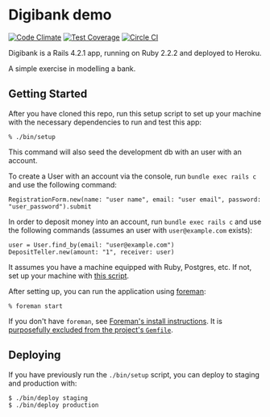 # Digibank demo

[![Code
Climate](https://codeclimate.com/github/pedrosmmoreira/digibankdemo/badges/gpa.svg)](https://codeclimate.com/github/pedrosmmoreira/digibankdemo)
[![Test
Coverage](https://codeclimate.com/github/pedrosmmoreira/digibankdemo/badges/coverage.svg)](https://codeclimate.com/github/pedrosmmoreira/digibankdemo)
[![Circle
CI](https://circleci.com/gh/pedrosmmoreira/digibankdemo/tree/master.svg?style=svg)](https://circleci.com/gh/pedrosmmoreira/digibankdemo/tree/master)

Digibank is a Rails 4.2.1 app, running on Ruby 2.2.2 and deployed to Heroku.

A simple exercise in modelling a bank.

## Getting Started

After you have cloned this repo, run this setup script to set up your machine
with the necessary dependencies to run and test this app:

    % ./bin/setup

This command will also seed the development db with an user with an account.

To create a User with an account via the console, run `bundle exec rails c` and
use the following command:

```
RegistrationForm.new(name: "user name", email: "user email", password: "user_password").submit
```

In order to deposit money into an account, run `bundle exec rails c` and use the 
following commands (assumes an user with `user@example.com` exists):

```
user = User.find_by(email: "user@example.com")
DepositTeller.new(amount: "1", receiver: user)
```

It assumes you have a machine equipped with Ruby, Postgres, etc. If not, set up
your machine with [this script].

[this script]: https://github.com/thoughtbot/laptop

After setting up, you can run the application using [foreman]:

    % foreman start

If you don't have `foreman`, see [Foreman's install instructions][foreman]. It
is [purposefully excluded from the project's `Gemfile`][exclude].

[foreman]: https://github.com/ddollar/foreman
[exclude]: https://github.com/ddollar/foreman/pull/437#issuecomment-41110407

## Deploying

If you have previously run the `./bin/setup` script,
you can deploy to staging and production with:

    $ ./bin/deploy staging
    $ ./bin/deploy production
